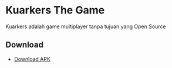 # Kuarkers The Game

Kuarkers adalah game multiplayer tanpa tujuan yang Open Source

## Download

- [Download APK](https://github.com/Riizlaah/kuarkers-g/releases/1.0/Kuarkers-1.0.apk)
